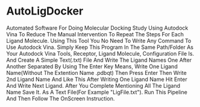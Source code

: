# AutoLigDocker
Automated Software For Doing Molecular Docking Study Using Autodock Vina To Reduce The Manual Intervention To Repeat The Steps For Each Ligand Molecule. Using This Tool You No Need To Write Any Command To Use Autodock Vina. Simply Keep This Program In The Same Path/Folder As Your Autodock Vina Tools, Receptor, Ligand Molecule, Configuration File Is. And Create A Simple Text(.txt) File And Write The Ligand Names One After Another Separated By Using The Enter Key Means, Write One Ligand Name(Without The Extention Name .pdbqt) Then Press Enter Then Write 2nd Ligand Name And Like This After Writing One Ligand Name Hit Enter And Write Next Ligand. After You Complete Mentioning All The Ligand Name Save It. As A Text File(For Example "LigFile.txt"). Run This Pipeline And Then Follow The OnScreen Instruction.
